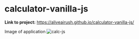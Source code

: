 # calculator-vanilla-js

**Link to project:** https://aliveairush.github.io/calculator-vanilla-js/

Image of application
<img src="https://i.ibb.co/nPhKSRs/calc-js.webp" alt="calc-js" border="0">